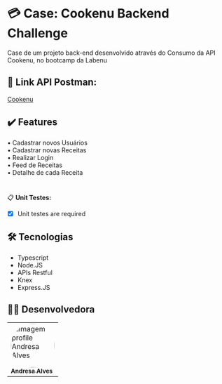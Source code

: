 <h1 id="sobre">💳 Case: Cookenu Backend Challenge</h1>

<p>Case de um projeto back-end desenvolvido através do Consumo da API Cookenu, no bootcamp da Labenu</p>

<h2 id="link">🔗 Link API Postman: </h2>

<a href="https://documenter.getpostman.com/view/20352321/UzJETKVL">Cookenu</a>

<h2 id="features">✔️ Features</h2>
 
• Cadastrar novos Usuários
<br>
• Cadastrar novas Receitas
<br>
• Realizar Login
<br>
• Feed de Receitas
<br>
• Detalhe de cada Receita

#
📋 <b>Unit Testes:</b>
- [x] Unit testes are required

 <h2 id="tecnologias">🛠 Tecnologias</h2>

- Typescript
- Node.JS
- APIs Restful
- Knex
- Express.JS

<h2 id="desenvolvedores">👩‍💻 Desenvolvedora</h2>
<table>         
<td><a href="https://github.com/future4code/silveira-Andresa-Ribeiro"><img style="border-radius: 50%;" src="https://avatars.githubusercontent.com/u/94997593?v=4" width="100px;" alt="Imagem profile Andresa Alves"/><br /><sub><b>Andresa Alves</b></sub></a><br /> 
</table>
